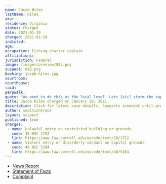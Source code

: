 ```yaml
---
name: Jacob Hiles
lastName: Hiles
aka:
residence: Virginia
status: Charged
date: 2021-01-19
charged: 2021-01-19
indicted:
age:
occupation: Fishing charter captain
affiliations:
jurisdiction: Federal
image: /images/preview/085.png
suspect: 085.png
booking: jacob-hiles.jpg
courtroom:
courthouse:
raid:
perpwalk:
quote: "We need to do this at the local level. Lets [sic] storm the capitol in Ohio. Tell me when!"
title: Jacob Hiles charged on January 19, 2021
description: Click for latest case details. Suspects innocent until proven guilty.
author: seditiontrack
layout: suspect
published: true
charges:
 - name: Unlawful entry on restricted building or grounds
   code: 18 USC 1752
   link: https://www.law.cornell.edu/uscode/text/18/1752
 - name: Violent entry or disorderly conduct on Capitol grounds
   code: 40 USC 5104
   link: https://www.law.cornell.edu/uscode/text/40/5104
---
```

- [News Report](https://www.wtvr.com/news/local-news/jacob-giles-turns-himself-in-to-fbi-for-alleged-role-in-capitol-attack)
- [Statement of Facts](https://www.justice.gov/opa/page/file/1356971/download)
- [Complaint](https://www.justice.gov/opa/page/file/1356976/download)
